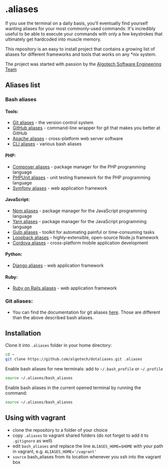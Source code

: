 .aliases
========

If you use the terminal on a daily basis, you'll eventually find yourself
wanting aliases for your most commonly-used commands. It's incredibly useful to
be able to execute your commands with only a few keystrokes that ultimately
get hardcoded into muscle memory.

This repository is an easy to install project that contains a growing list
of aliases for different frameworks and tools that works on any *nix system.

The project was started with passion by the
[Algotech Software Engineering Team](https://www.algotech.solutions)

## Aliases list

### Bash aliases

#### Tools:
  - [Git aliases](doc/bash/git_aliases.md) - the version control system
  - [GitHub aliases](doc/bash/github_aliases.md) - command-line wrapper for git that makes you better at GitHub
  - [Apache aliases](doc/bash/apache_aliases.md) - cross-platform web server software
  - [CLI aliases](doc/bash/cli_aliases.md) - various bash aliases

#### PHP:
  - [Composer aliases](doc/bash/composer_aliases.md) - package manager for the PHP programming language
  - [PHPUnit aliases](doc/bash/phpunit_aliases.md) - unit testing framework for the PHP programming language
  - [Symfony aliases](doc/bash/symfony_aliases.md) - web application framework

#### JavaScript:
  - [Npm aliases](doc/bash/npm_aliases.md) - package manager for the JavaScript programming language
  - [Yarn aliases](doc/bash/yarn_aliases.md) - package manager for the JavaScript programming language
  - [Gulp aliases](doc/bash/gulp_aliases.md) - toolkit for automating painful or time-consuming tasks
  - [Loopback aliases](doc/bash/loopback_aliases.md) - highly-extensible, open-source Node.js framework
  - [Cordova aliases](doc/bash/cordova_aliases.md) - cross-platform mobile application development

#### Python:
  - [Django aliases](doc/bash/django_aliases.md) - web application framework

#### Ruby:
  - [Ruby on Rails aliases](doc/bash/ruby_on_rails_aliases.md) - web application framework

### Git aliases:
  - You can find the documentation for git aliases [here](doc/git/git_aliases.md). Those are different than the above described bash aliases.

## Installation

Clone it into `.aliases` folder in your home directory:
```bash
cd ~
git clone https://github.com/algotech/dotaliases.git .aliases
```

Enable bash aliases for new terminals: add to `~/.bash_profile` or `~/.profile`
```bash
source ~/.aliases/bash_aliases
```

Enable bash aliases in the current opened terminal by running the command:
```bash
source ~/.aliases/bash_aliases
```

## Using with vagrant
- clone the repository to a folder of your choice
- copy `.aliases` to vagrant shared folders (do not forget to add it to `.gitignore` as well)
- edit `bash_aliases` and replace the line `ALIASES_HOME=$HOME` with your path in vagrant,
e.g. `ALIASES_HOME='/vagrant'`
- `source` bash_aliases from its location whenever you ssh into the vagrant box
